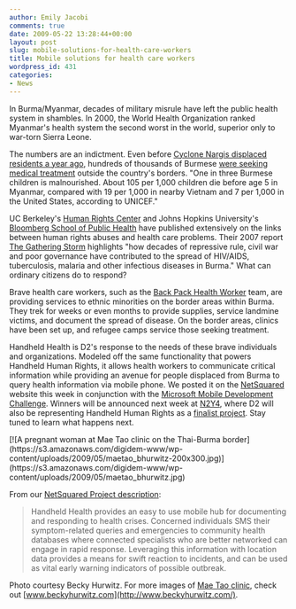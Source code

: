 ```yaml
---
author: Emily Jacobi
comments: true
date: 2009-05-22 13:28:44+00:00
layout: post
slug: mobile-solutions-for-health-care-workers
title: Mobile solutions for health care workers
wordpress_id: 431
categories:
- News
---
```


In Burma/Myanmar, decades of military misrule have left the public health system in shambles. In 2000, the World Health Organization ranked Myanmar's health system the second worst in the world, superior only to war-torn Sierra Leone.

The numbers are an indictment. Even before [Cyclone Nargis displaced residents a year ago](http://doctorswithoutborders.org/news/article.cfm?id=3580&cat=field-news), hundreds of thousands of Burmese [were seeking medical treatment](http://www.usatoday.com/news/world/2007-10-26-3835399905_x.htm) outside the country's borders. "One in three Burmese children is malnourished. About 105 per 1,000 children die before age 5 in Myanmar, compared with 19 per 1,000 in nearby Vietnam and 7 per 1,000 in the United States, according to UNICEF."

UC Berkeley's [Human Rights Center](http://hrc.berkeley.edu/) and Johns Hopkins University's [Bloomberg School of Public Health](http://www.jhsph.edu/) have published extensively on the links between human rights abuses and health care problems. Their 2007 report [The Gathering Storm](http://www.jhsph.edu/publichealthnews/articles/2007/beyrer_burma2007.html) highlights "how decades of repressive rule, civil war and poor governance have contributed to the spread of HIV/AIDS, tuberculosis, malaria and other infectious diseases in Burma."
What can ordinary citizens do to respond?

Brave health care workers, such as the [Back Pack Health Worker](http://www.geocities.com/maesothtml/bphwt/) team, are providing services to ethnic minorities on the border areas within Burma. They trek for weeks or even months to provide supplies, service landmine victims, and document the spread of disease. On the border areas, clinics have been set up, and refugee camps service those seeking treatment.

Handheld Health is D2's response to the needs of these brave individuals and organizations. Modeled off the same functionality that powers Handheld Human Rights, it allows health workers to communicate critical information while providing an avenue for people displaced from Burma to query health information via mobile phone. We posted it on the [NetSquared](http://netsquared.org/) website this week in conjunction with the [Microsoft Mobile Development Challenge](http://netsquared.org/microsoft). Winners will be announced next week at [N2Y4](http://www.netsquared.org/conference/n2y4), where D2 will also be representing Handheld Human Rights as a [finalist project](http://www.netsquared.org/n2y4/featuredprojects). Stay tuned to learn what happens next.

<caption id="attachment_434" align="alignright" width="200" caption="A pregnant woman at Mae Tao clinic on the Thai-Burma border.">[![A pregnant woman at Mae Tao clinic on the Thai-Burma border](https://s3.amazonaws.com/digidem-www/wp-content/uploads/2009/05/maetao_bhurwitz-200x300.jpg)](https://s3.amazonaws.com/digidem-www/wp-content/uploads/2009/05/maetao_bhurwitz.jpg)</caption>

From our [NetSquared Project description](http://www.netsquared.org/projects/handheld-health):


> Handheld Health provides an easy to use mobile hub for documenting and responding to health crises. Concerned individuals SMS their symptom-related queries and emergencies to community health databases where connected specialists who are better networked can engage in rapid response. Leveraging this information with location data provides a means for swift reaction to incidents, and can be used as vital early warning indicators of possible outbreak.


Photo courtesy Becky Hurwitz. For more images of [Mae Tao clinic](http://www.maetaoclinic.org/), check out [www.beckyhurwitz.com](http://www.beckyhurwitz.com/).

